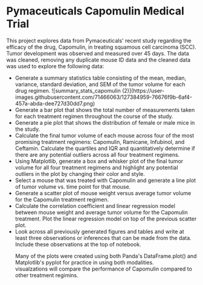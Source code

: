 # Pymaceuticals Capomulin Medical Trial

This project explores data from Pymaceuticals' recent study regarding the efficacy of the drug, Capomulin, in treating squamous cell carcinoma (SCC). Tumor development was observed and measured over 45 days. The data was cleaned, removing any duplicate mouse ID data and the cleaned data was used to explore the following data: 

<ul><li> Generate a summary statistics table consisting of the mean, median, variance, standard deviation, and SEM of the tumor volume for each drug regimen. 
  ![summary_stats_capomulin (2)](https://user-images.githubusercontent.com/71466063/127384959-76676f9b-6af4-457a-abda-dee727d30dd7.png) 
  <li> Generate a bar plot that shows the total number of measurements taken for each treatment regimen throughout the course of the study.
  <li> Generate a pie plot that shows the distribution of female or male mice in the study.
  <li> Calculate the final tumor volume of each mouse across four of the most promising treatment regimens: Capomulin, Ramicane, Infubinol, and Ceftamin. Calculate the quartiles and IQR and quantitatively determine if there are any potential outliers across all four treatment regimens.
  <li> Using Matplotlib, generate a box and whisker plot of the final tumor volume for all four treatment regimens and highlight any potential outliers in the plot by changing their color and style.
  <li> Select a mouse that was treated with Capomulin and generate a line plot of tumor volume vs. time point for that mouse.
  <li> Generate a scatter plot of mouse weight versus average tumor volume for the Capomulin treatment regimen.
  <li> Calculate the correlation coefficient and linear regression model between mouse weight and average tumor volume for the Capomulin treatment. Plot the linear regression model on top of the previous scatter plot.
  <li> Look across all previously generated figures and tables and write at least three observations or inferences that can be made from the data. Include these observations at the top of notebook.
    
Many of the plots were created using both Panda's DataFrame.plot() and Matplotlib's pyplot for practice in using both modalities.  
visualzations will compare the performance of Capomulin compared to other treatment regimins. 
